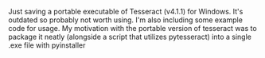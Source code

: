 Just saving a portable executable of Tesseract (v4.1.1) for Windows. It's outdated so probably not worth using. I'm also including some example code for usage. My motivation with the portable version of tesseract was to package it neatly (alongside a script that utilizes pytesseract) into a single .exe file with pyinstaller

